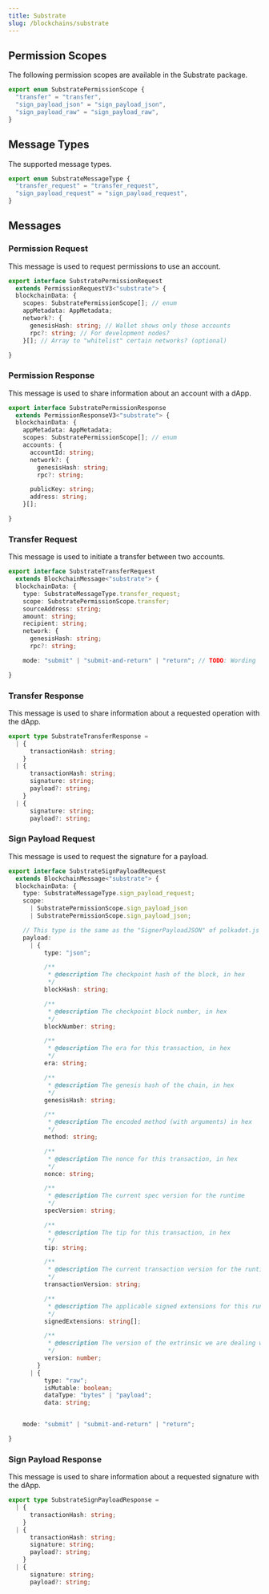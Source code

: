 ```yaml
---
title: Substrate
slug: /blockchains/substrate
---
```


## Permission Scopes

The following permission scopes are available in the Substrate package.

```ts
export enum SubstratePermissionScope {
  "transfer" = "transfer",
  "sign_payload_json" = "sign_payload_json",
  "sign_payload_raw" = "sign_payload_raw",
}
```

## Message Types

The supported message types.

```ts
export enum SubstrateMessageType {
  "transfer_request" = "transfer_request",
  "sign_payload_request" = "sign_payload_request",
}
```

## Messages

### Permission Request

This message is used to request permissions to use an account.

```ts
export interface SubstratePermissionRequest
  extends PermissionRequestV3<"substrate"> {
  blockchainData: {
    scopes: SubstratePermissionScope[]; // enum
    appMetadata: AppMetadata;
    network?: {
      genesisHash: string; // Wallet shows only those accounts
      rpc?: string; // For development nodes?
    }[]; // Array to "whitelist" certain networks? (optional)

}
```

### Permission Response

This message is used to share information about an account with a dApp.

```ts
export interface SubstratePermissionResponse
  extends PermissionResponseV3<"substrate"> {
  blockchainData: {
    appMetadata: AppMetadata;
    scopes: SubstratePermissionScope[]; // enum
    accounts: {
      accountId: string;
      network?: {
        genesisHash: string;
        rpc?: string;

      publicKey: string;
      address: string;
    }[];

}
```

### Transfer Request

This message is used to initiate a transfer between two accounts.

```ts
export interface SubstrateTransferRequest
  extends BlockchainMessage<"substrate"> {
  blockchainData: {
    type: SubstrateMessageType.transfer_request;
    scope: SubstratePermissionScope.transfer;
    sourceAddress: string;
    amount: string;
    recipient: string;
    network: {
      genesisHash: string;
      rpc?: string;

    mode: "submit" | "submit-and-return" | "return"; // TODO: Wording

}
```

### Transfer Response

This message is used to share information about a requested operation with the dApp.

```ts
export type SubstrateTransferResponse =
  | {
      transactionHash: string;
    }
  | {
      transactionHash: string;
      signature: string;
      payload?: string;
    }
  | {
      signature: string;
      payload?: string;

```

### Sign Payload Request

This message is used to request the signature for a payload.

```ts
export interface SubstrateSignPayloadRequest
  extends BlockchainMessage<"substrate"> {
  blockchainData: {
    type: SubstrateMessageType.sign_payload_request;
    scope:
      | SubstratePermissionScope.sign_payload_json
      | SubstratePermissionScope.sign_payload_json;

    // This type is the same as the "SignerPayloadJSON" of polkadot.js https://github.com/polkadot-js/api/blob/f169ca08a80ea9c3865dc545e03e921c50f0d284/packages/types/src/types/extrinsic.ts#L32
    payload:
      | {
          type: "json";

          /**
           * @description The checkpoint hash of the block, in hex
           */
          blockHash: string;

          /**
           * @description The checkpoint block number, in hex
           */
          blockNumber: string;

          /**
           * @description The era for this transaction, in hex
           */
          era: string;

          /**
           * @description The genesis hash of the chain, in hex
           */
          genesisHash: string;

          /**
           * @description The encoded method (with arguments) in hex
           */
          method: string;

          /**
           * @description The nonce for this transaction, in hex
           */
          nonce: string;

          /**
           * @description The current spec version for the runtime
           */
          specVersion: string;

          /**
           * @description The tip for this transaction, in hex
           */
          tip: string;

          /**
           * @description The current transaction version for the runtime
           */
          transactionVersion: string;

          /**
           * @description The applicable signed extensions for this runtime
           */
          signedExtensions: string[];

          /**
           * @description The version of the extrinsic we are dealing with
           */
          version: number;
        }
      | {
          type: "raw";
          isMutable: boolean;
          dataType: "bytes" | "payload";
          data: string;


    mode: "submit" | "submit-and-return" | "return";

}
```

### Sign Payload Response

This message is used to share information about a requested signature with the dApp.

```ts
export type SubstrateSignPayloadResponse =
  | {
      transactionHash: string;
    }
  | {
      transactionHash: string;
      signature: string;
      payload?: string;
    }
  | {
      signature: string;
      payload?: string;

```
